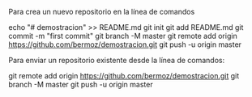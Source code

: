 Para crea un nuevo repositorio en la línea de comandos

echo "# demostracion" >> README.md
git init
git add README.md
git commit -m "first commit"
git branch -M master
git remote add origin https://github.com/bermoz/demostracion.git
git push -u origin master

Para enviar un repositorio existente desde la línea de comandos:

git remote add origin https://github.com/bermoz/demostracion.git
git branch -M master
git push -u origin master